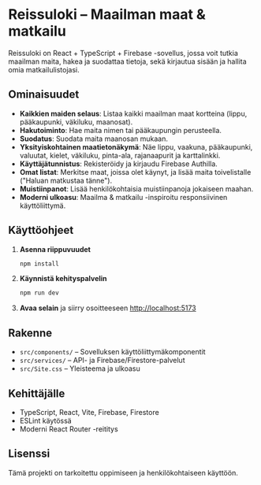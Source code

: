 # Reissuloki – Maailman maat & matkailu

Reissuloki on React + TypeScript + Firebase -sovellus, jossa voit tutkia maailman maita, hakea ja suodattaa tietoja, sekä kirjautua sisään ja hallita omia matkailulistojasi.

## Ominaisuudet

- **Kaikkien maiden selaus**: Listaa kaikki maailman maat kortteina (lippu, pääkaupunki, väkiluku, maanosat).
- **Hakutoiminto**: Hae maita nimen tai pääkaupungin perusteella.
- **Suodatus**: Suodata maita maanosan mukaan.
- **Yksityiskohtainen maatietonäkymä**: Näe lippu, vaakuna, pääkaupunki, valuutat, kielet, väkiluku, pinta-ala, rajanaapurit ja karttalinkki.
- **Käyttäjätunnistus**: Rekisteröidy ja kirjaudu Firebase Authilla.
- **Omat listat**: Merkitse maat, joissa olet käynyt, ja lisää maita toivelistalle ("Haluan matkustaa tänne").
- **Muistiinpanot**: Lisää henkilökohtaisia muistiinpanoja jokaiseen maahan.
- **Moderni ulkoasu**: Maailma & matkailu -inspiroitu responsiivinen käyttöliittymä.

## Käyttöohjeet

1. **Asenna riippuvuudet**
   ```sh
   npm install
   ```
2. **Käynnistä kehityspalvelin**
   ```sh
   npm run dev
   ```
3. **Avaa selain** ja siirry osoitteeseen [http://localhost:5173](http://localhost:5173)

## Rakenne
- `src/components/` – Sovelluksen käyttöliittymäkomponentit
- `src/services/` – API- ja Firebase/Firestore-palvelut
- `src/Site.css` – Yleisteema ja ulkoasu

## Kehittäjälle
- TypeScript, React, Vite, Firebase, Firestore
- ESLint käytössä
- Moderni React Router -reititys

## Lisenssi
Tämä projekti on tarkoitettu oppimiseen ja henkilökohtaiseen käyttöön.
